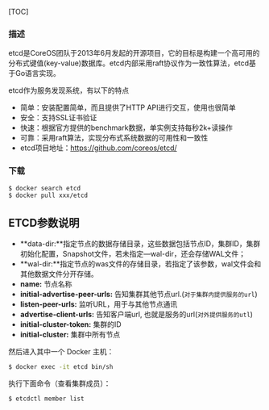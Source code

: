 [TOC]

### 描述

etcd是CoreOS团队于2013年6月发起的开源项目，它的目标是构建一个高可用的分布式键值(key-value)数据库。etcd内部采用raft协议作为一致性算法，etcd基于Go语言实现。

etcd作为服务发现系统，有以下的特点

- 简单：安装配置简单，而且提供了HTTP API进行交互，使用也很简单
- 安全：支持SSL证书验证
- 快速：根据官方提供的benchmark数据，单实例支持每秒2k+读操作
- 可靠：采用raft算法，实现分布式系统数据的可用性和一致性
- etcd项目地址：https://github.com/coreos/etcd/

### 下载

```sh
$ docker search etcd
$ docker pull xxx/etcd
```

## ETCD参数说明

- **data-dir:**指定节点的数据存储目录，这些数据包括节点ID，集群ID，集群初始化配置，Snapshot文件，若未指定—wal-dir，还会存储WAL文件；
- **wal-dir:**指定节点的was文件的存储目录，若指定了该参数，wal文件会和其他数据文件分开存储。
- **name:** 节点名称
- **initial-advertise-peer-urls:** 告知集群其他节点url.(`对于集群内提供服务的url`)
- **listen-peer-urls:** 监听URL，用于与其他节点通讯
- **advertise-client-urls:** 告知客户端url, 也就是服务的url(`对外提供服务的utl`)
- **initial-cluster-token:** 集群的ID
- **initial-cluster:** 集群中所有节点

然后进入其中一个 Docker 主机：

```sh
$ docker exec -it etcd bin/sh
```

执行下面命令（查看集群成员）：

```sh
$ etcdctl member list
```